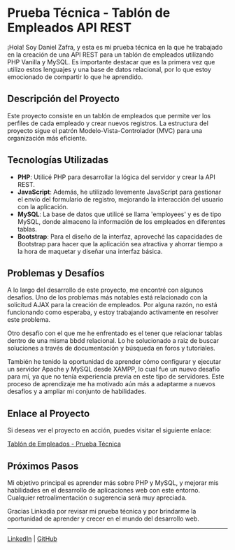 # Prueba Técnica - Tablón de Empleados API REST

¡Hola! Soy Daniel Zafra, y esta es mi prueba técnica en la que he trabajado en la creación de una API REST para un tablón de empleados utilizando PHP Vanilla y MySQL. Es importante destacar que es la primera vez que utilizo estos lenguajes y una base de datos relacional, por lo que estoy emocionado de compartir lo que he aprendido. 

## Descripción del Proyecto

Este proyecto consiste en un tablón de empleados que permite ver los perfiles de cada empleado y crear nuevos registros. La estructura del proyecto sigue el patrón Modelo-Vista-Controlador (MVC) para una organización más eficiente.

## Tecnologías Utilizadas

- **PHP**: Utilicé PHP para desarrollar la lógica del servidor y crear la API REST.
- **JavaScript**: Además, he utilizado levemente JavaScript para gestionar el envío del formulario de registro, mejorando la interacción del usuario con la aplicación.
- **MySQL**: La base de datos que utilicé se llama 'employees' y es de tipo MySQL, donde almaceno la información de los empleados en diferentes tablas.
- **Bootstrap**: Para el diseño de la interfaz, aproveché las capacidades de Bootstrap para hacer que la aplicación sea atractiva y ahorrar tiempo a la hora de maquetar y diseñar una interfaz básica.

## Problemas y Desafíos

A lo largo del desarrollo de este proyecto, me encontré con algunos desafíos. Uno de los problemas más notables está relacionado con la solicitud AJAX para la creación de empleados. Por alguna razón, no está funcionando como esperaba, y estoy trabajando activamente en resolver este problema.

Otro desafío con el que me he enfrentado es el tener que relacionar tablas dentro de una misma bbdd relacional. Lo he solucionado a raiz de buscar soluciones a través de documentación y búsqueda en foros y tutoriales.

También he tenido la oportunidad de aprender cómo configurar y ejecutar un servidor Apache y MySQL desde XAMPP, lo cual fue un nuevo desafío para mí, ya que no tenía experiencia previa en este tipo de servidores. Este proceso de aprendizaje me ha motivado aún más a adaptarme a nuevos desafíos y a ampliar mi conjunto de habilidades.

## Enlace al Proyecto

Si deseas ver el proyecto en acción, puedes visitar el siguiente enlace:

[Tablón de Empleados - Prueba Técnica](https://apirestlinkadia.000webhostapp.com/crud_php/index.php)

## Próximos Pasos

Mi objetivo principal es aprender más sobre PHP y MySQL, y mejorar mis habilidades en el desarrollo de aplicaciones web con este entorno. Cualquier retroalimentación o sugerencia será muy apreciada.

Gracias Linkadia por revisar mi prueba técnica y por brindarme la oportunidad de aprender y crecer en el mundo del desarrollo web.

--- 

[LinkedIn](https://www.linkedin.com/in/daniel-zafra-mansilla-44734b146/) | [GitHub](https://github.com/Danizetaeme)
